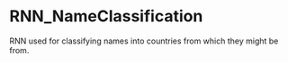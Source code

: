 # RNN_NameClassification

RNN used for classifying names into countries from which they might be from.
